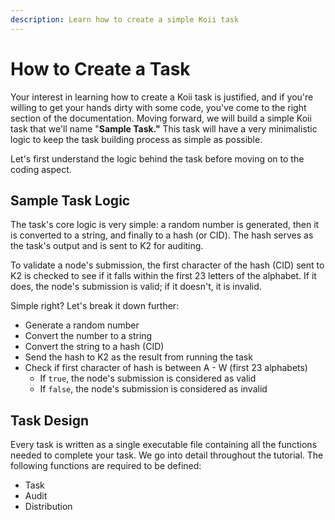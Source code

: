 ```yaml
---
description: Learn how to create a simple Koii task
---
```


# How to Create a Task

Your interest in learning how to create a Koii task is justified, and if you're willing to get your hands dirty with some code, you've come to the right section of the documentation. Moving forward, we will build a simple Koii task that we'll name "**Sample Task."** This task will have a very minimalistic logic to keep the task building process as simple as possible.

Let's first understand the logic behind the task before moving on to the coding aspect.

## **Sample Task Logic**

The task's core logic is very simple: a random number is generated, then it is converted to a string, and finally to a hash (or CID). The hash serves as the task's output and is sent to K2 for auditing.

To validate a node's submission, the first character of the hash (CID) sent to K2 is checked to see if it falls within the first 23 letters of the alphabet. If it does, the node's submission is valid; if it doesn't, it is invalid.

Simple right? Let's break it down further:

* Generate a random number
* Convert the number to a string
* Convert the string to a hash (CID)
* Send the hash to K2 as the result from running the task
* Check if first character of hash is between A - W (first 23 alphabets)
  * If `true`, the node's submission is considered as valid
  * If `false`, the node's submission is considered as invalid

## **Task Design**

Every task is written as a single executable file containing all the functions needed to complete your task. We go into detail throughout the tutorial. The following functions are required to be defined:

* Task
* Audit
* Distribution
